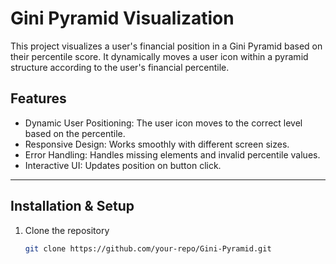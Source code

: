 # Gini Pyramid Visualization

This project visualizes a user's financial position in a Gini Pyramid based on their percentile score. It dynamically moves a user icon within a pyramid structure according to the user's financial percentile.

## Features
- Dynamic User Positioning: The user icon moves to the correct level based on the percentile.
- Responsive Design: Works smoothly with different screen sizes.
- Error Handling: Handles missing elements and invalid percentile values.
- Interactive UI: Updates position on button click.

---

## Installation & Setup

1. Clone the repository  
   ```sh
   git clone https://github.com/your-repo/Gini-Pyramid.git

